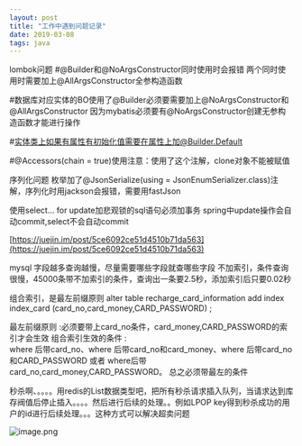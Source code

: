 ```yaml
---
layout: post
title: "工作中遇到问题记录"
date: 2019-03-08
tags: java
---
```


lombok问题
#@Builder和@NoArgsConstructor同时使用时会报错
两个同时使用时需要加上@AllArgsConstructor全参构造函数

#数据库对应实体的BO使用了@Builder必须要需要加上@NoArgsConstructor和@AllArgsConstructor
因为mybatis必须要有@NoArgsConstructor创建无参构造函数才能进行操作

#实体类上如果有属性有初始化值需要在属性上加@Builder.Default

#@Accessors(chain = true)使用注意：使用了这个注解，clone对象不能被赋值


序列化问题
枚举加了@JsonSerialize(using = JsonEnumSerializer.class)注解，序列化时用jackson会报错，需要用fastJson

使用select... for update加悲观锁的sql语句必须加事务
spring中update操作会自动commit,select不会自动commit


[https://juejin.im/post/5ce6092ce51d4510b71da563](https://juejin.im/post/5ce6092ce51d4510b71da563)


mysql 字段越多查询越慢，尽量需要哪些字段就查哪些字段
不加索引，条件查询很慢，45000条带不加索引的条件，查询出一条要2.5秒，添加索引后只要0.02秒

组合索引，是最左前缀原则 
alter table recharge_card_information add index index_card (card_no,card_money,CARD_PASSWORD) ;

最左前缀原则 :必须要带上card_no条件，card_money,CARD_PASSWORD的索引才会生效
组合索引生效的条件 :  
where 后带card_no、where 后带card_no和card_money、where 后带card_no和CARD_PASSWORD
或者 where后带card_no,card_money,CARD_PASSWORD。
总之必须带最左的条件



秒杀啊、。。。。用redis的List数据类型吧，把所有秒杀请求插入队列，当请求达到库存阀值后停止插入。。。。然后进行后续的处理。。例如LPOP key得到秒杀成功的用户的id进行后续处理。。。这种方式可以解决超卖问题



![image.png](https://upload-images.jianshu.io/upload_images/14890912-4d78582621d5b207.png?imageMogr2/auto-orient/strip%7CimageView2/2/w/1240)